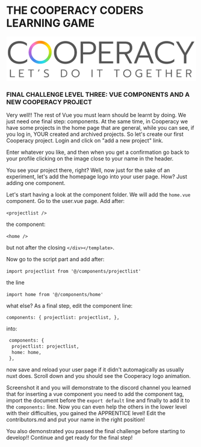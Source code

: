 # THE COOPERACY CODERS LEARNING GAME

![Image](/assets/image/github/image3.png)


### FINAL CHALLENGE LEVEL THREE: VUE COMPONENTS AND A NEW COOPERACY PROJECT

Very well!! The rest of Vue you must learn should
be learnt by doing. We just need one final step:
components. At the same time, in Cooperacy we have 
some projects in the home page that are general,
while you can see, if you log in, YOUR created 
and archived projects. 
So let's create our first Cooperacy
project. Login and click on "add a new project" 
link.


Enter whatever you like, and then when you get
a confirmation go back to your profile clicking
on the image close to your name in the header.


You see your project there, right?
Well, now just for the sake of an experiment,
let's add the homepage logo into your user
page. How?
Just adding one component.


Let's start having a look at the component folder.
We will add the `home.vue` component.
Go to the user.vue page. Add after:

`<projectlist />`

the component:

`<home />`

but not after the closing `</div></template>`.


Now go to the script part and add after:

`import projectlist from '@/components/projectlist'`

the line

`import home from '@/components/home'`


what else? As a final step, edit the
component line:

```
components: { projectlist: projectlist, },
```

into:

```
 components: { 
  projectlist: projectlist, 
  home: home,
 },
```

now save and reload your user page if it didn't
automagically as usually nuxt does.
Scroll down and you should see the Cooperacy
logo animation.

Screenshot it and you will demonstrate to the
discord channel you learned that for inserting a
vue component you need to add the component tag,
import the document before the `export default`
line and finally to add it to the `components:`
line. Now you can even help the others
in the lower level with their 
difficulties, you gained the APPRENTICE level!
Edit the contributors.md and put your
name in the right position!

You also demonstrated you passed the final 
challenge before starting to develop!!
Continue and get ready for the final step!
